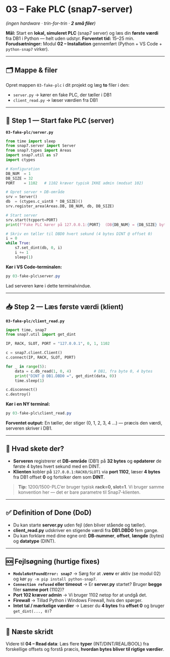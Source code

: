 # **03 – Fake PLC (snap7-server)**

*(ingen hardware · trin-for-trin · **2 små filer**)*

**Mål:** Start en **lokal, simuleret PLC** (snap7 server) og læs din **første værdi** fra DB1 i Python — helt uden udstyr.
**Forventet tid:** 15–25 min.
**Forudsætninger:** Modul **02 – Installation** gennemført (Python + VS Code + `python-snap7` virker).

---

## 🗂️ Mappe & filer

Opret mappen `03-fake-plc` i dit projekt og læg **to** filer i den:

* `server.py` → kører en fake PLC, der tæller i DB1
* `client_read.py` → læser værdien fra DB1

---

## 🧪 Step 1 — Start fake PLC (server)

**`03-fake-plc/server.py`**

```python
from time import sleep
from snap7.server import Server
from snap7.types import Areas
import snap7.util as s7
import ctypes

# Konfiguration
DB_NUM  = 1
DB_SIZE = 32
PORT    = 1102   # 1102 kræver typisk IKKE admin (modsat 102)

# Opret server + DB-område
srv = Server()
db  = (ctypes.c_uint8 * DB_SIZE)()
srv.register_area(Areas.DB, DB_NUM, db, DB_SIZE)

# Start server
srv.start(tcpport=PORT)
print(f"Fake PLC kører på 127.0.0.1:{PORT}  (DB{DB_NUM} = {DB_SIZE} bytes). Ctrl+C for at stoppe.")

# Skriv en tæller til DBD0 hvert sekund (4 bytes DINT @ offset 0)
i = 0
while True:
    s7.set_dint(db, 0, i)
    i += 1
    sleep(1)
```

**Kør i VS Code-terminalen:**

```powershell
py 03-fake-plc\server.py
```

Lad serveren køre i dette terminalvindue.

---

## 📥 Step 2 — Læs første værdi (klient)

**`03-fake-plc/client_read.py`**

```python
import time, snap7
from snap7.util import get_dint

IP, RACK, SLOT, PORT = "127.0.0.1", 0, 1, 1102

c = snap7.client.Client()
c.connect(IP, RACK, SLOT, PORT)

for _ in range(5):
    data = c.db_read(1, 0, 4)          # DB1, fra byte 0, 4 bytes
    print("DINT @ DB1.DBD0 =", get_dint(data, 0))
    time.sleep(1)

c.disconnect()
c.destroy()
```

**Kør i en NY terminal:**

```powershell
py 03-fake-plc\client_read.py
```

**Forventet output:**
En tæller, der stiger (0, 1, 2, 3, 4 …) — præcis den værdi, serveren skriver i DB1.

---

## 🧠 Hvad skete der?

* **Serveren** registrerer et **DB-område** (DB1) på **32 bytes** og **opdaterer** de første 4 bytes hvert sekund med en DINT.
* **Klienten** kobler på `127.0.0.1:RACK0/SLOT1` via **port 1102**, læser **4 bytes** fra DB1 offset **0** og fortolker dem som **DINT**.

> **Tip:** 1200/1500-PLC’er bruger typisk **rack=0, slot=1**. Vi bruger samme konvention her — det er bare parametre til Snap7-klienten.

---

## ✅ Definition of Done (DoD)

* Du kan starte **server.py** uden fejl (den bliver stående og tæller).
* **client\_read.py** udskriver en stigende værdi fra **DB1.DBD0** fem gange.
* Du kan forklare med dine egne ord: **DB-nummer**, **offset**, **længde** (bytes) og **datatype** (DINT).

---

## 🆘 Fejlsøgning (hurtige fixes)

* **`ModuleNotFoundError: snap7`** → Sørg for at **.venv** er aktiv (se modul 02) og kør `py -m pip install python-snap7`.
* **`Connection refused` eller timeout** → Er **server.py** startet? Bruger **begge** filer **samme port** (1102)?
* **Port 102 kræver admin** → Vi bruger 1102 netop for at undgå det.
* **Firewall** → Tillad Python i Windows Firewall, hvis den spørger.
* **Intet tal / mærkelige værdier** → Læser du **4 bytes** fra **offset 0** og bruger `get_dint(..., 0)`?

---

## 🎯 Næste skridt

Videre til **04 – Read data**: Læs flere **typer** (INT/DINT/REAL/BOOL) fra forskellige offsets og forstå præcis, **hvordan bytes bliver til rigtige værdier**.
